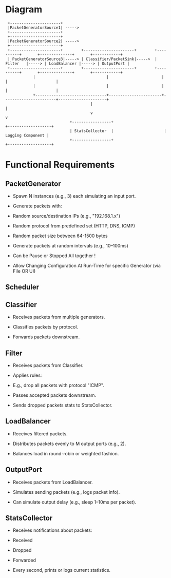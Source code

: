 # Diagram

```
 +----------------------+
 |PacketGeneratorSource1| ----->
 +----------------------+
 +----------------------+
 |PacketGeneratorSource2| ----->
 +----------------------+
 +----------------------+        +----------------------+        +----------+       +--------------+       +------------+
 | PacketGeneratorSource3|-----> | Classifier/PacketSink|----->  | Filter   |-----> | LoadBalancer |-----> | OutputPort |
 +----------------------+        +----------------------+        +----------+       +--------------+       +------------+
            |                               |                       |                       |                     |
            |                               |                       |                       |                     |
            +-------------------------------+-----------------------+-----------------------+---------------------+
                                     |                                         |
                                     v                                         v
                            +-----------------+                      +-------------------+
                            | StatsCollector  |                      | Logging Component |
                            +-----------------+                      +-------------------+

```

# Functional Requirements

## PacketGenerator

- Spawn N instances (e.g., 3) each simulating an input port.

- Generate packets with:

- Random source/destination IPs (e.g., "192.168.1.x")

- Random protocol from predefined set (HTTP, DNS, ICMP)

- Random packet size between 64-1500 bytes

- Generate packets at random intervals (e.g., 10–100ms)

- Can be Pause or Stopped All together !

- Allow Changing Configuration At Run-Time for specific Generator (via File OR UI)

## Scheduler

## Classifier

- Receives packets from multiple generators.

- Classifies packets by protocol.

- Forwards packets downstream.

## Filter

- Receives packets from Classifier.

- Applies rules:

- E.g., drop all packets with protocol "ICMP".

- Passes accepted packets downstream.

- Sends dropped packets stats to StatsCollector.

## LoadBalancer

- Receives filtered packets.

- Distributes packets evenly to M output ports (e.g., 2).

- Balances load in round-robin or weighted fashion.

## OutputPort

- Receives packets from LoadBalancer.

- Simulates sending packets (e.g., logs packet info).

- Can simulate output delay (e.g., sleep 1–10ms per packet).

## StatsCollector

- Receives notifications about packets:

- Received

- Dropped

- Forwarded

- Every second, prints or logs current statistics.
